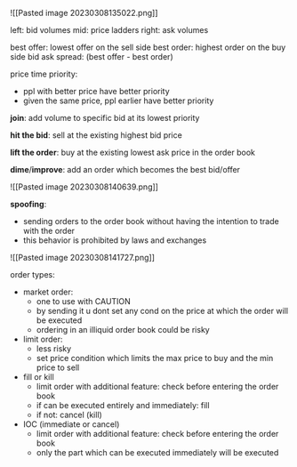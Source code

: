 ![[Pasted image 20230308135022.png]]

left: bid volumes
mid: price ladders
right: ask volumes

best offer: lowest offer on the sell side
best order: highest order on the buy side
bid ask spread: (best offer - best order)

price time priority:
- ppl with better price have better priority
- given the same price, ppl earlier have better priority

**join**: add volume to specific bid at its lowest priority

**hit the bid**: sell at the existing highest bid price

**lift the order**: buy at the existing lowest ask price in the order book

**dime**/**improve**: add an order which becomes the best bid/offer

![[Pasted image 20230308140639.png]]

**spoofing**:
- sending orders to the order book without having the intention to trade with the order
- this behavior is prohibited by laws and exchanges

![[Pasted image 20230308141727.png]]

order types:
- market order: 
	- one to use with CAUTION
	- by sending it u dont set any cond on the price at which the order will be executed
	- ordering in an illiquid order book could be risky
- limit order:
	- less risky
	- set price condition which limits the max price to buy and the min price to sell
- fill or kill
	- limit order with additional feature: check before entering the order book
	- if can be executed entirely and immediately: fill
	- if not: cancel (kill)
- IOC (immediate or cancel)
	- limit order with additional feature: check before entering the order book
	- only the part which can be executed immediately will be executed